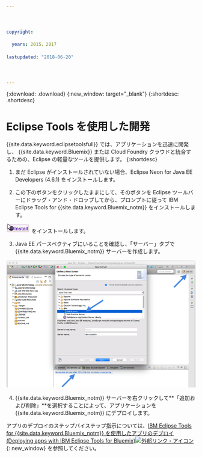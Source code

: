 ```yaml
---



copyright:

  years: 2015，2017

lastupdated: "2018-06-20"



---
```


{:download: .download}
{:new_window: target="_blank"}
{:shortdesc: .shortdesc}

# Eclipse Tools を使用した開発

{{site.data.keyword.eclipsetoolsfull}} では、アプリケーションを迅速に開発し、 {{site.data.keyword.Bluemix}} または Cloud Foundry クラウドと統合するための、Eclipse の軽量なツールを提供します。
{:shortdesc}

  1. まだ Eclipse がインストールされていない場合、Eclipse Neon for Java EE Developers (4.6.1) をインストールします。
  
  2. この下のボタンをクリックしたままにして、そのボタンを Eclipse ツールバーにドラッグ・アンド・ドロップしてから、プロンプトに従って IBM Eclipse Tools for {{site.data.keyword.Bluemix_notm}} をインストールします。

  ![実行中の Eclipse Neon ワークスペースにドラッグ・アンド・ドロップして、IBM Eclipse Tools for {{site.data.keyword.Bluemix_notm}}](images/installbutton.png) をインストールします。

  3. Java EE パースペクティブにいることを確認し、「サーバー」タブで {{site.data.keyword.Bluemix_notm}} サーバーを作成します。

  ![{{site.data.keyword.Bluemix_notm}} サーバーの作成](images/eclipse_server.png)

  4. {{site.data.keyword.Bluemix_notm}} サーバーを右クリックして**「追加および削除」**を選択することによって、アプリケーションを {{site.data.keyword.Bluemix_notm}} にデプロイします。

アプリのデプロイのステップバイステップ指示については、[IBM Eclipse Tools for {{site.data.keyword.Bluemix_notm}} を使用したアプリのデプロイ (Deploying apps with IBM Eclipse Tools for Bluemix)![外部リンク・アイコン](../icons/launch-glyph.svg)](/docs/manageapps/eclipsetools/eclipsetools.html#eclipsetools){: new_window} を参照してください。
